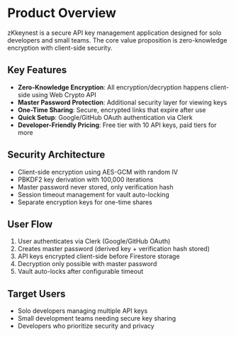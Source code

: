 # Product Overview

zKkeynest is a secure API key management application designed for solo developers and small teams. The core value proposition is zero-knowledge encryption with client-side security.

## Key Features
- **Zero-Knowledge Encryption**: All encryption/decryption happens client-side using Web Crypto API
- **Master Password Protection**: Additional security layer for viewing keys
- **One-Time Sharing**: Secure, encrypted links that expire after use
- **Quick Setup**: Google/GitHub OAuth authentication via Clerk
- **Developer-Friendly Pricing**: Free tier with 10 API keys, paid tiers for more

## Security Architecture
- Client-side encryption using AES-GCM with random IV
- PBKDF2 key derivation with 100,000 iterations
- Master password never stored, only verification hash
- Session timeout management for vault auto-locking
- Separate encryption keys for one-time shares

## User Flow
1. User authenticates via Clerk (Google/GitHub OAuth)
2. Creates master password (derived key + verification hash stored)
3. API keys encrypted client-side before Firestore storage
4. Decryption only possible with master password
5. Vault auto-locks after configurable timeout

## Target Users
- Solo developers managing multiple API keys
- Small development teams needing secure key sharing
- Developers who prioritize security and privacy